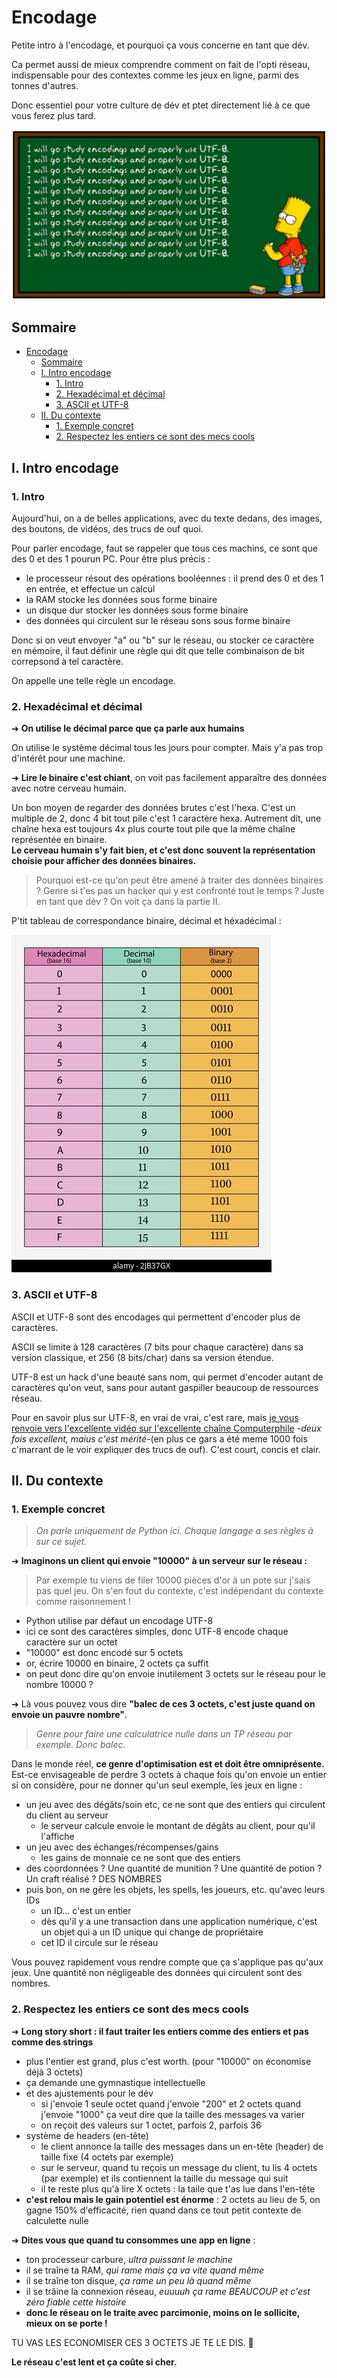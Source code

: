 # Encodage

Petite intro à l'encodage, et pourquoi ça vous concerne en tant que dév.

Ca permet aussi de mieux comprendre comment on fait de l'opti réseau, indispensable pour des contextes comme les jeux en ligne, parmi des tonnes d'autres.

Donc essentiel pour votre culture de dév et ptet directement lié à ce que vous ferez plus tard.

![UTF-8](./img/utf8.png)

## Sommaire

- [Encodage](#encodage)
  - [Sommaire](#sommaire)
  - [I. Intro encodage](#i-intro-encodage)
    - [1. Intro](#1-intro)
    - [2. Hexadécimal et décimal](#2-hexadécimal-et-décimal)
    - [3. ASCII et UTF-8](#3-ascii-et-utf-8)
  - [II. Du contexte](#ii-du-contexte)
    - [1. Exemple concret](#1-exemple-concret)
    - [2. Respectez les entiers ce sont des mecs cools](#2-respectez-les-entiers-ce-sont-des-mecs-cools)

## I. Intro encodage

### 1. Intro

Aujourd'hui, on a de belles applications, avec du texte dedans, des images, des boutons, de vidéos, des trucs de ouf quoi.

Pour parler encodage, faut se rappeler que tous ces machins, ce sont que des 0 et des 1 pourun PC. Pour être plus précis :

- le processeur résout des opérations booléennes : il prend des 0 et des 1 en entrée, et effectue un calcul
- la RAM stocke les données sous forme binaire
- un disque dur stocker les données sous forme binaire
- des données qui circulent sur le réseau sons sous forme binaire

Donc si on veut envoyer "a" ou "b" sur le réseau, ou stocker ce caractère en mémoire, il faut définir une règle qui dit que telle combinaison de bit correpsond à tel caractère.

On appelle une telle règle un encodage.

### 2. Hexadécimal et décimal

➜ **On utilise le décimal parce que ça parle aux humains**

On utilise le système décimal tous les jours pour compter. Mais y'a pas trop d'intérêt pour une machine.

➜ **Lire le binaire c'est chiant**, on voit pas facilement apparaître des données avec notre cerveau humain.

Un bon moyen de regarder des données brutes c'est l'hexa. C'est un multiple de 2, donc 4 bit tout pile c'est 1 caractère hexa. Autrement dit, une chaîne hexa est toujours 4x plus courte tout pile que la même chaîne représentée en binaire.  
**Le cerveau humain s'y fait bien, et c'est donc souvent la représentation choisie pour afficher des données binaires.**

> Pourquoi est-ce qu'on peut être amené à traiter des données binaires ? Genre si t'es pas un hacker qui y est confronté tout le temps ? Juste en tant que dév ? On voit ça dans la partie II.

P'tit tableau de correspondance binaire, décimal et héxadécimal :

![Bin Dec Hex](./img/bin_dec_hex.jpg)

### 3. ASCII et UTF-8

ASCII et UTF-8 sont des encodages qui permettent d'encoder plus de caractères.

ASCII se limite à 128 caractères (7 bits pour chaque caractère) dans sa version classique, et 256 (8 bits/char) dans sa version étendue.

UTF-8 est un hack d'une beauté sans nom, qui permet d'encoder autant de caractères qu'on veut, sans pour autant gaspiller beaucoup de ressources réseau.

Pour en savoir plus sur UTF-8, en vrai de vrai, c'est rare, mais [je vous renvoie vers l'excellente vidéo sur l'excellente chaîne Computerphile](https://www.youtube.com/watch?v=MijmeoH9LT4) *-deux fois excellent, maius c'est mérité-*(en plus ce gars a été meme 1000 fois c'marrant de le voir expliquer des trucs de ouf). C'est court, concis et clair.

## II. Du contexte

### 1. Exemple concret

> *On parle uniquement de Python ici. Chaque langage a ses règles à sur ce sujet.*

➜ **Imaginons un client qui envoie "10000" à un serveur sur le réseau :**

> Par exemple tu viens de filer 10000 pièces d'or à un pote sur j'sais pas quel jeu. On s'en fout du contexte, c'est indépendant du contexte comme raisonnement !

- Python utilise par défaut un encodage UTF-8
- ici ce sont des caractères simples, donc UTF-8 encode chaque caractère sur un octet
- "10000" est donc encodé sur 5 octets
- or, écrire 10000 en binaire, 2 octets ça suffit
- on peut donc dire qu'on envoie inutilement 3 octets sur le réseau pour le nombre 10000 ?

➜ Là vous pouvez vous dire **"balec de ces 3 octets, c'est juste quand on envoie un pauvre nombre"**.

> *Genre pour faire une calculatrice nulle dans un TP réseau par exemple. Donc balec.*

Dans le monde réel, **ce genre d'optimisation est et doit être omniprésente.**  
Est-ce envisageable de perdre 3 octets à chaque fois qu'on envoie un entier si on considère, pour ne donner qu'un seul exemple, les jeux en ligne :

- un jeu avec des dégâts/soin etc, ce ne sont que des entiers qui circulent du client au serveur
  - le serveur calcule envoie le montant de dégâts au client, pour qu'il l'affiche
- un jeu avec des échanges/récompenses/gains
  - les gains de monnaie ce ne sont que des entiers
- des coordonnées ? Une quantité de munition ? Une quantité de potion ? Un craft réalisé ? DES NOMBRES
- puis bon, on ne gère les objets, les spells, les joueurs, etc. qu'avec leurs IDs
  - un ID... c'est un entier
  - dès qu'il y a une transaction dans une application numérique, c'est un objet qui a un ID unique qui change de propriétaire
  - cet ID il circule sur le réseau
  
Vous pouvez rapidement vous rendre compte que ça s'applique pas qu'aux jeux. Une quantité non négligeable des données qui circulent sont des nombres.

### 2. Respectez les entiers ce sont des mecs cools

➜ **Long story short : il faut traiter les entiers comme des entiers et pas comme des strings**

- plus l'entier est grand, plus c'est worth. (pour "10000" on économise déjà 3 octets)
- ça demande une gymnastique intellectuelle
- et des ajustements pour le dév
  - si j'envoie 1 seule octet quand j'envoie "200" et 2 octets quand j'envoie "1000" ça veut dire que la taille des messages va varier
  - on reçoit des valeurs sur 1 octet, parfois 2, parfois 36
- système de headers (en-tête)
  - le client annonce la taille des messages dans un en-tête (header) de taille fixe (4 octets par exemple)
  - sur le serveur, quand tu reçois un message du client, tu lis 4 octets (par exemple) et ils contiennent la taille du message qui suit
  - il te reste plus qu'à lire X octets : la taile que t'as lue dans l'en-tête
- **c'est relou mais le gain potentiel est énorme** : 2 octets au lieu de 5, on gagne 150% d'efficacité, rien quand dans ce tout petit contexte de calculette nulle

➜ **Dites vous que quand tu consommes une app en ligne** :

- ton processeur carbure, *ultra puissant le machine*
- il se traîne ta RAM, *qui rame mais ça va vite quand même*
- il se traîne ton disque, *ça rame un peu là quand même*
- il se trâine la connexion réseau, *euuuuh ça rame BEAUCOUP et c'est zéro fiable cette histoire*
- **donc le réseau on le traite avec parcimonie, moins on le sollicite, mieux on se porte !**

TU VAS LES ECONOMISER CES 3 OCTETS JE TE LE DIS. 🌼

**Le réseau c'est lent et ça coûte si cher.**